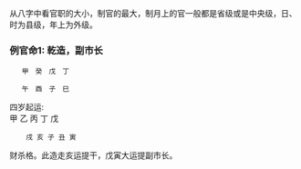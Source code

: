 从八字中看官职的大小，制官的最大，制月上的官一般都是省级或是中央级，日、时为县级，年上为外级。

### 例官命1: 乾造，副市长
       甲　癸　戊　丁 　　　

       午　酉　子　巳　　　　　　　　　　　　
       
四岁起运:  
        甲 乙 丙 丁 戊　　　　

        戌 亥 子 丑 寅       
        
财杀格。此造走亥运提干，戊寅大运提副市长。

